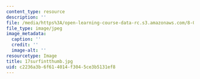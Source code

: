 ```yaml
---
content_type: resource
description: ''
file: /media/https%3A/open-learning-course-data-rc.s3.amazonaws.com/8-02t-electricity-and-magnetism-spring-2005/c2236a3b6f614014f3045ce3b5131ef8_17surfintthumb.jpg
file_type: image/jpeg
image_metadata:
  caption: ''
  credit: ''
  image-alt: ''
resourcetype: Image
title: 17surfintthumb.jpg
uid: c2236a3b-6f61-4014-f304-5ce3b5131ef8
---
```

